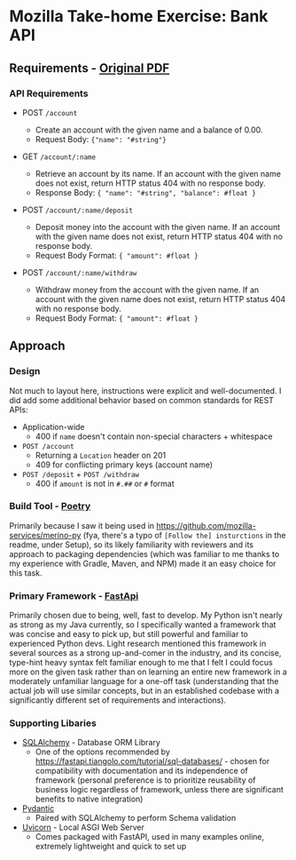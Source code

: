 # Mozilla Take-home Exercise: Bank API

## Requirements - [Original PDF](./instructions.pdf)

### API Requirements

- POST `/account`
    - Create an account with the given name and a balance of 0.00.
    - Request Body: `{"name": "#string"}`

- GET `/account/:name`
    - Retrieve an account by its name. If an account with the given name does not exist, return HTTP status 404
      with no response body.
    - Response Body: `{ "name": "#string", "balance": #float }`

- POST `/account/:name/deposit`
    - Deposit money into the account with the given name. If an account with the given name does not exist,
      return HTTP status 404 with no response body.
    - Request Body Format: `{ "amount": #float }`

- POST `/account/:name/withdraw`
    - Withdraw money from the account with the given name. If an account with the given name does not exist,
      return HTTP status 404 with no response body.
    - Request Body Format: `{ "amount": #float }`

## Approach

### Design

Not much to layout here, instructions were explicit and well-documented. I did add some additional behavior based on
common standards for REST APIs:

- Application-wide
    - 400 if `name` doesn't contain non-special characters + whitespace
- `POST /account`
    - Returning a `Location` header on 201
    - 409 for conflicting primary keys (account name)
- `POST /deposit` + `POST /withdraw`
    - 400 if `amount` is not in `#.##` or `#` format

### Build Tool - [Poetry](https://python-poetry.org/)

Primarily because I saw it being used in https://github.com/mozilla-services/merino-py (fya, there's a typo
of `[Follow the] insturctions` in the readme, under Setup), so its likely familiarity with reviewers
and its approach to packaging dependencies (which was familiar to me thanks to my experience with Gradle, Maven, and
NPM) made it an easy choice for this task.

### Primary Framework - [FastApi](https://fastapi.tiangolo.com/)

Primarily chosen due to being, well, fast to develop. My Python isn't nearly as strong as my Java currently, so I
specifically wanted
a framework that was concise and easy to pick up, but still powerful and familiar to experienced Python devs. Light
research mentioned this framework
in several sources as a strong up-and-comer in the industry, and its concise, type-hint heavy syntax felt familiar
enough to me that I felt I could
focus more on the given task rather than on learning an entire new framework in a moderately unfamiliar language for a
one-off task
(understanding that the actual job will use similar concepts, but in an established codebase with a significantly
different set of requirements and interactions).

### Supporting Libaries

- [SQLAlchemy](https://www.sqlalchemy.org/) - Database ORM Library
    - One of the options recommended by https://fastapi.tiangolo.com/tutorial/sql-databases/ - chosen for compatibility
      with documentation and its independence of framework
      (personal preference is to prioritize reusability of business logic regardless of framework, unless there are
      significant benefits to native integration)
- [Pydantic](https://pydantic-docs.helpmanual.io/)
    - Paired with SQLAlchemy to perform Schema validation
- [Uvicorn](https://www.uvicorn.org/) - Local ASGI Web Server
    - Comes packaged with FastAPI, used in many examples online, extremely lightweight and quick to set up

